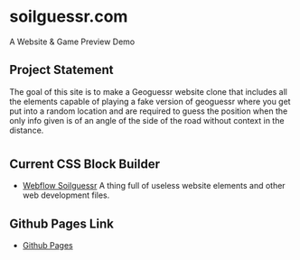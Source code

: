 # soilguessr.com
A Website &amp; Game Preview Demo

## Project Statement
The goal of this site is to make a Geoguessr website clone that includes all the elements capable of playing a fake version of geoguessr where you get put into a random location and are required to guess the position when the only info given is of an angle of the side of the road without context in the distance.

#

## Current CSS Block Builder
+ [Webflow Soilguessr](https://preview.webflow.com/preview/soilguessr?utm_medium=preview_link&utm_source=designer&utm_content=soilguessr&preview=1f05af279bbe0692fca21889c3a07e72&pageId=64b49ae4917f2bbe27c77de8&workflow=preview)
A thing full of useless website elements and other web development files.

## Github Pages Link
+ [Github Pages](https://sporeman2020.github.io//)